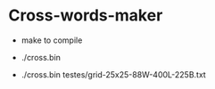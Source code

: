 # Cross-words-maker
- make to compile
- ./cross.bin <path to grid> <path to out>

- ./cross.bin testes/grid-25x25-88W-400L-225B.txt  